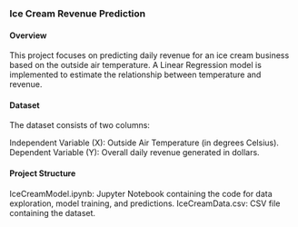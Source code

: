 ### Ice Cream Revenue Prediction
#### Overview
This project focuses on predicting daily revenue for an ice cream business based on the outside air temperature. A Linear Regression model is implemented to estimate the relationship between temperature and revenue.

#### Dataset
The dataset consists of two columns:

Independent Variable (X): Outside Air Temperature (in degrees Celsius).
Dependent Variable (Y): Overall daily revenue generated in dollars.
#### Project Structure
IceCreamModel.ipynb: Jupyter Notebook containing the code for data exploration, model training, and predictions.
IceCreamData.csv: CSV file containing the dataset.
